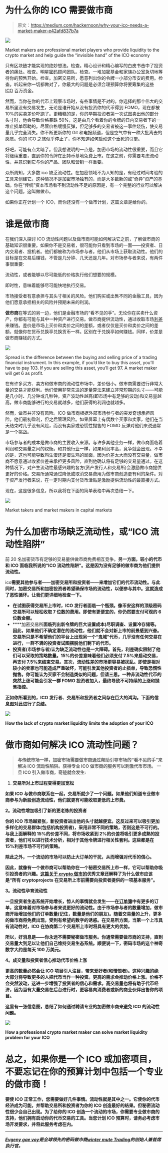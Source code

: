 # 为什么你的 ICO 需要做市商

> 原文：<https://medium.com/hackernoon/why-your-ico-needs-a-market-maker-e42afd837b7a>

![](img/7916dc3fca9cfb1e0742114515736ccb.png)

Market makers are professional market players who provide liquidity to the crypto market and help guide the “invisible hand” of the ICO economy

只有区块链才能实现的绝妙想法。检查。精心设计和精心编写的白皮书击中了投资者的痛处。检查。明星[密码](https://hackernoon.com/tagged/crypto)顾问团队。检查。一堆加密基金和家族办公室急切地等待你的预售开始。检查。加密交易所，愿意列出你的令牌一小部分币安的费用。检查。听起来你一切都做对了，你最大的问题是必须合理预算你将要筹集的这些 [ICO](https://hackernoon.com/tagged/ico) 百万资金。

然而，当你在你的代币上观察市场时，有些事情是不对的。你选择的那个伟大的交易所里没有交易发生，无论是谁开始从没有投资你的代币得到 FOMO，现在都被 10%的买卖差价吓跑了。更糟糕的是，你的早期投资者第一次试图卖出他的部分头寸时，他会导致价格暴跌 50%，这是由几个看着你的令牌的日内交易者下的一堆止损单帮助的。尽管价格缓慢反弹，但足够多的交易者被这一事件烧伤，使交易量几乎完全消失。你不断更新你的 Git 和电报频道，但是空气中有一种大批离去的感觉。你的 ICO 之旅似乎停止了，你不知道如何启动这个垂死的引擎。

好吧，可能有点太暗了。但我想说明的一点是，加密市场的流动性很重要，而且它将继续重要，直到你的令牌在比特币基地免费上市。在这之前，你需要考虑流动性，并意识到它与你的产品、团队和营销一样重要。

众所周知，大多数 ico 缺乏流动性。在加密领域不为人知的是，有经过时间考验的工具来创建它。这种情况不是加密市场独有的，而是大多数新的或“奇异”资产的基础。你在“传统”资本市场看不到流动性不足的原因是，有一个完整的行业可以解决这个问题。这叫做做市。

如果你正在计划一个 ICO，而你还没有一个做市计划，这篇文章是给你的。

# **谁是做市商**

在我们深入探讨 ICO 流动性问题以及做市商可能如何解决它之前，了解做市商的基础知识很重要。如果你不是交易者，很可能你只看到市场的一面——投资者、日内交易者、投机者。他们都被称为市场参与者。他们从市场上获取流动性。他们的目标是在交易后赚钱，不管是几分钟、几天还是几年。对市场参与者来说，有两件事很重要:

流动性，或者能够以尽可能低的价格执行他们想要的规模。

即时性，意味着能够尽可能快地执行交易。

市场接受者有意承担与其头寸相关的风险。他们购买或出售不同的金融工具，因为他们愿意承担相关的风险并预期未来的利润。

**做市商**在等式的另一边，他们是金融市场的“看不见的手”。无论你在买卖什么资产，你都有可能与其中一种资产进行交易。做市商提供流动性，通过收取市场[利差](https://www.investopedia.com/terms/s/spread.asp)来赚钱。差价是市场上买价和卖价之间的差额，或者仅仅是买价和卖价之间的差额，就像你在货币兑换亭兑换货币一样。区别在于兑换亭如何赚钱。同样，价差是做市商赚钱的方式。

![](img/88a4b5ac7585f77d6c764ca43dc9a5ff.png)

Spread is the difference between the buying and selling price of a trading financial instrument. In this example, if you’d like to buy this asset, you’ll have to pay 103\. If you are selling this asset, you’ll get 97\. A market maker will get 6 as profit.

在有许多买方、卖方和做市商的流动性市场中，差价很小。做市商需要进行非常大量的交易才能获利。他们使用非常先进的定量算法来建立非常短期的头寸——可能是几小时、几分钟或几秒钟。资产波动性越高(即市场中有足够的波动)和交易量越高，做市商能够进行的交易就越多，他们获得的利润也就越多。

然而，做市并非没有风险。ICO 做市商根据外部市场参与者的突发奇想承担风险。他们最初盈利，但之后管理风险。如果屏幕上有偶数个买家和卖家，他们在当天结束时几乎没有风险，而没有卖家或恐慌性抛售的 FOMO 反弹对他们来说通常是一个挑战。

市场参与者的成本是做市商的主要收入来源。与许多其他业务一样，做市商面临着利润和交易量之间的权衡。和其他行业一样，如果利润率高，竞争就会出现。不幸的是，这也可能导致鸡生蛋还是蛋生鸡的局面，因为价差太大而没有交易量，做市商不愿意通过收紧价差来承担更多风险，直到他确认将有足够的交易量通过。在这种情况下，对产生流动性最感兴趣的各方(资产发行人和交易所)会激励做市商提供更好的价格。交易所通常通过降低或取消交易费用为做市商创造更有利的条件。对于资产发行者来说，在一定时期内支付货币津贴是激励提供流动性的最直接方式。

现在，这是很多信息，所以我将在下面的简单表格中再次总结一下。

![](img/430efda104248e978191d30c3ec44829.png)

Market takers and market makers in capital markets

# **为什么加密市场缺乏流动性，或“ICO 流动性陷阱”**

前 20 名加密货币有足够的交易量供做市商免费相互竞争。**另一方面，较小的代币和 ICO 面临我所说的“ICO 流动性陷阱”。这是因为没有足够的做市商为他们提供流动性。**

ico**需要其他参与者——加密交易所和投资者——来增加它们的代币流动性。与此同时，加密交易所和加密投资者希望确保市场的流动性，以便参与其中。这就造成了恶性循环。让我们更详细地检查一下。**

*   **在试图获得交易所上市时，ICO 发行者面临一个瓶颈。像币安这样的顶级密码交易所可以轻松收取 7 位数的费用。即使有更便宜的，你仍然要支付可观的 6 位数金额。**
*   ****加密交易所**面临列出新令牌的巨大设置成本(尽职调查、设置冷存储等。因此，如果他们不确定潜在的流动性，他们就不会对新上市的前景感到兴奋。交易所只是不希望他们的平台上出现另一个“鬼城”代币，几乎没有任何交易在进行，一群不满的投资者试图摆脱他们剩下的代币。**
*   **投资者(市场参与者)认为缺乏流动性也是一大障碍。首先，利差确实限制了他们可以采取的策略数量。15%的价差意味着他们必须支付 7.5%来启动交易，再支付 7.5%来结束交易。其次，流动性差的市场更容易被扰乱。即使是相对较小的卖家也可能造成严重破坏，可能引发其他投资者的止损单，导致恐慌性抛售。你可能认为买家不会制造类似的问题，但请三思。一种非流动性代币的突然上涨可能会引发一群 FOMO 投资者加入，最终导致不可持续的上涨和抛售指控。**

**正如你所看到的，ICO 发行者、交易所和投资者之间存在巨大的鸿沟。下面的信息图对此进行了总结。**

**![](img/398dfeba35b1767e5a0cceb366df5866.png)**

**How the lack of crypto market liquidity limits the adoption of your ICO**

# ****做市商如何解决 ICO 流动性问题？****

> ****与传统市场一样，加密市场需要做市商通过帮助引导市场的“看不见的手”来解决 ICO 流动性陷阱。获得专业 ICO 做市商的服务可以刺激代币市场。** **一旦 ICO 引入做市商，奇迹就会发生:****

1.  ****交易所对上市过程变得更加宽松****

**如果 ICO 与做市商联系在一起，交易所就少了一个问题。如果他们知道专业做市商参与为新股创造流动性，他们就更有可能收取更低的上市费。**

****2。流动性增加吸引了新的更老练的投资者****

**你的 ICO 市场越紧张，新投资者进出他的头寸就越便宜。这反过来可以吸引更加多样化的交易群体(包括机构投资者)，采用非常不同的策略，否则这是不可行的。与我上面解释的 15%的价差不同，将市场收紧到 2%的价差将吸引更多成熟的投资者，他们可以进行技术分析，相对于其他令牌进行相关性套利。这些都是在 15%利差市场不可行的策略。**

**除此之外，一个流动的市场可以防止大订单的干扰，从而增强对代币的信心。**

**因此，就像有一个做市商可以帮助你在一个秘密交易所上市一样，它可以帮助你吸引投资者的兴趣。[这篇关于 crypto 做市的](https://hackernoon.com/there-is-a-huge-necessity-for-market-makers-in-the-crypto-industry-and-most-crypto-projects-still-725d9487f155)优秀文章还解释了为什么做市应该是“所有 cryptoprojects 在交易所上市前需要向投资者提供的一项基本服务”。**

****3。流动性孕育流动性****

**一旦投资者生态系统开始增长，惊人的事情就会发生——在[订单簿](https://www.investopedia.com/terms/o/order-book.asp)中有更多的订单，这意味着对市场参与者来说更好的流动性。由于市场参与者的数量增加，做市商开始增加他们的订单数量(记住，数量是他们的朋友)。随着交易量的上升，更多的做市商将免费出现，受到有希望的数字的诱惑。在交易所方面，当第一个上市具有流动性时，ICO 在协商第二个交易所上市时将具有更大的优势。**

**所以，好消息是——你永远不需要秘密做市服务。你通常需要做市商的支持，直到交易量大到足以让他们自己维持交易生态系统。顺便说一下，密码市场的这个神奇数字大约是每天 100 万美元。**

****4。成交量和投资者信心推动代币价格上涨****

**更高的数量必然会让 ICO 项目引人注目，带来爱好者(和憎恨者)。这种兴趣的绝大部分将导致更多的人把代币当作一种投资。更高的需求会推动价格上涨。价格不会突然波动，这进一步增强了投资者的信心和需求。高交易量也将有助于代币经济，因为当有大量交易在后台进行时，更容易向消费者或新的商业伙伴出售你的项目。**

**这里有一张信息图，总结了如何通过聘请专业的加密做市商来避免 ICO 的流动性问题。**

**![](img/2dd160eef52d102503f05d93aee4e2b1.png)**

**How a professional crypto market maker can solve market liquidity problem for your ICO**

# ****总之，如果你是一个 ICO 或加密项目，不要忘记在你的预算计划中包括一个专业的做市商！****

**要使 ICO 正常工作，您需要做好几件事情。流动性就是其中之一。它使你的代币经济成为可能，并帮助交易所和投资者为你的 ICO 创造最好的结果。但秘密流动性很少会自己出现。为了给你的 ICO 创造一个流动的市场，你需要专业做市商的支持，他们拥有启动你的代币交易的工具。当您计划 ICO 预算时，请务必考虑市场开发要求，并将此服务考虑在内。**

*******

**[*Evgeny gae voy*](https://www.wintermute-trading.com/about)*是全球领先的密码做市商*[*winter mute Trading*](https://www.wintermute-trading.com/)*的创始人兼首席执行官。***